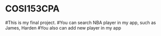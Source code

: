 # COSI153CPA
#This is my final project.
#You can search NBA player in my app, such as James, Harden
#You also can add new player in my app
